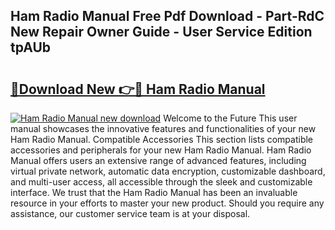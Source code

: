 ## Ham Radio Manual Free Pdf Download - Part-RdC New Repair Owner Guide - User Service Edition tpAUb

# <h2><a href="http://bc20847.oget.top/?id=Ham+Radio+Manual">🔗Download New 👉🔴 Ham Radio Manual</a></h2>

[![Ham Radio Manual new download](https://i.imgur.com/5g1atiW.png)](http://bc20847.oget.top/?id=Ham+Radio+Manual)
Welcome to the Future This user manual showcases the innovative features and functionalities of your new Ham Radio Manual. Compatible Accessories This section lists compatible accessories and peripherals for your new Ham Radio Manual. Ham Radio Manual offers users an extensive range of advanced features, including virtual private network, automatic data encryption, customizable dashboard, and multi-user access, all accessible through the sleek and customizable interface. We trust that the Ham Radio Manual has been an invaluable resource in your efforts to master your new product. Should you require any assistance, our customer service team is at your disposal.
